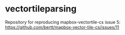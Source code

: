 # vectortileparsing

Repository for reproducing mapbox-vectortile-cs issue 5: https://github.com/bertt/mapbox-vector-tile-cs/issues/11
